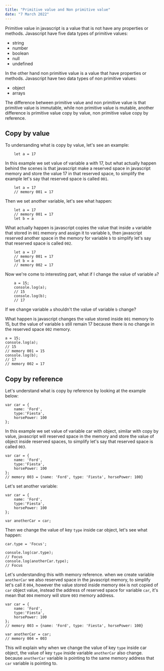 ```yaml
---
title: "Primitive value and Non primitive value"
date: "7 March 2022"
---
```


Primitive value in javascript is a value that is not have any properties or methods. Javascript have five data types of primitive values:

- string
- number
- boolean
- null
- undefined

In the other hand non primitive value is a value that have properties or methods. Javascript have two data types of non primitive values:

- object
- arrays

The difference between primitive value and non primitive value is that primitive value is immutable, while non primitive value is mutable, another difference is primitive value copy by value, non primitive value copy by reference.

## Copy by value

To undersanding what is copy by value, let's see an example:

```
    let a = 17
```

In this example we set value of variable a with 17, but what actually happen behind the scenes is that javascript make a reserved space in javascript memory and store the value 17 in that reserved space, to simplify the example let's say that reserved space is called `001`.

```
    let a = 17
    // memory 001 = 17
```

Then we set another variable, let's see what happen:

```
    let a = 17
    // memory 001 = 17
    let b = a
```

What actually happen is javascript copies the value that inside `a` variable that stored in `001` memory and assign it to variable `b`, then javascript reserved another space in the memory for variable `b` to simplify let's say that reserved space is called `002`.

```
    let a = 17
    // memory 001 = 17
    let b = a
    // memory 002 = 17
```

Now we're come to interesting part, what if I change the value of variable `a`?

```
    a = 15;
    console.log(a);
    // 15
    console.log(b);
    // 17
```

If we change variable `a` shouldn't the value of variable `b` change?

What happen is javascript changes the value stored inside `001` memory to 15, but the value of variable `b` still remain 17 because there is no change in the reserved space `002` memory.

```
a = 15;
console.log(a);
// 15
// memory 001 = 15
console.log(b);
// 17
// memory 002 = 17
```

## Copy by reference

Let's understand what is copy by reference by looking at the example below:

```
var car = {
    name: 'Ford',
    type:'Fiesta',
    horsePower: 100
};
```

In this example we set value of variable car with object, similar with copy by value, javascript will reserved space in the memory and store the value of object inside reserved spaces, to simplify let's say that reserved space is called `003`.

```
var car = {
    name: 'Ford',
    type:'Fiesta',
    horsePower: 100
};
// memory 003 = {name: 'Ford', type: 'Fiesta', horsePower: 100}
```

Let's set another variable:

```
var car = {
    name: 'Ford',
    type:'Fiesta',
    horsePower: 100
};

var anotherCar = car;
```

Then we change the value of key `type` inside car object, let's see what happen:

```
car.type = 'Focus';

console.log(car.type);
// Focus
console.log(anotherCar.type);
// Focus

```

Let's understanding this with memory reference. when we create variable `anotherCar` we also reserved space in the javascript memory, to simplify let's call it `004`, however the value stored inside memory `004` is not copied of `car` object value, instead the address of reserved space for variable `car`, it's mean that `004` memory will store `003` memory address.

```
var car = {
    name: 'Ford',
    type:'Fiesta',
    horsePower: 100
};
// memory 003 = {name: 'Ford', type: 'Fiesta', horsePower: 100}

var anotherCar = car;
// memory 004 = 003
```

This will explain why when we change the value of key `type` inside car object, the value of key `type` inside variable `anotherCar` also change. because `anotherCar` variable is pointing to the same memory address that `car` variable is pointing to.
